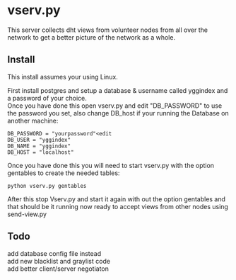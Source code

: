 # vserv.py

This server collects dht views from volunteer nodes from all over the network to get a better picture of the network as a whole.  

## Install

This install assumes your using Linux.  

First install postgres and setup a database & username called yggindex and a password of your choice.  
Once you have done this open vserv.py and edit "DB_PASSWORD" to use the password you set, also change DB_host if your running the Database on another machine:

    DB_PASSWORD = "yourpassword"<edit
    DB_USER = "yggindex"
    DB_NAME = "yggindex"
    DB_HOST = "localhost"

Once you have done this you will need to start vserv.py with the option gentables to create the needed tables:

    python vserv.py gentables

After this stop Vserv.py and start it again with out the option gentables and that should be it running now ready to accept views from other nodes using send-view.py

## Todo

add database config file instead  
add new blacklist and graylist code  
add better client/server negotiaton  
